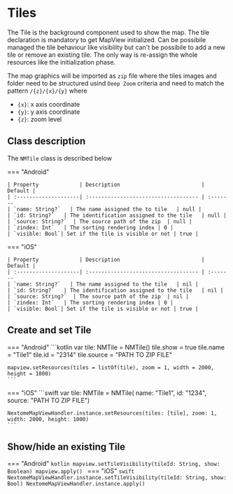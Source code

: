 # Tiles

The Tile is the background component used to show the map. 
The tile declaration is mandatory to get MapView initialized. 
Can be possibile managed the tile behaviour like visibility but can't be possibile to add a new tile or remove an existing tile. The only way is re-assign the whole resources like the initialization phase.

The map graphics will be imported as `zip` file where the tiles images and folder need to be structured usind `Deep Zoom` criteria and need to match the pattern `/{z}/{x}/{y}` where
- `{x}`: x axis coordinate
- `{y}`: y axis coordinate
- `{z}`: zoom level
<!--- more https://docs.fleaflet.dev/layers/tile-layer -->

## Class description

The `NMTile` class is described below

<!--- === "Dart"
    | Property             | Description                          | Default |
    | :--------------------| :----------------------------------- | :-------
    | `name: String`   | The name assigned the tile   | null |
    | `id: String`   | The identification assigned to the tile   | null |
    | `source: String`  | The source path of the zip  | null |
    | `zindex: Int`   | The sorting rendering index | 0 |
    | `visible: Bool`| Set if the tile is visible or not | true |  
-->

=== "Android"

    | Property             | Description                          | Default |
    | :--------------------| :----------------------------------- | :-------
    | `name: String?`   | The name assigned the to tile   | null |
    | `id: String?`   | The identification assigned to the tile   | null |
    | `source: String?`  | The source path of the zip  | null |
    | `zindex: Int`   | The sorting rendering index | 0 |
    | `visible: Bool`| Set if the tile is visible or not | true | 

=== "iOS"

    | Property             | Description                          | Default |
    | :--------------------| :----------------------------------- | :-------
    | `name: String?`   | The name assigned to the tile   | nil |
    | `id: String?`   | The identification assigned to the tile   | nil |
    | `source: String?`  | The source path of the zip  | nil |
    | `zindex: Int`   | The sorting rendering index | 0 |
    | `visible: Bool`| Set if the tile is visible or not | true | 


## Create and set Tile

<!--- === "Dart"
    ```Dart 
    NMTile tile = NMTile(
        name: 'Tile Name',
        id: 'Tile Id',
        zindex: 0,
        source: 'assets/tile_package.zip',
    );
    ``` --> 
=== "Android"
    ```kotlin
    var tile: NMTile = NMTile()
    tile.show = true
    tile.name = "Tile1"
    tile.id = "2314"
    tile.source = "PATH TO ZIP FILE"

    mapview.setResources(tiles = listOf(tile), zoom = 1, width = 2000, height = 1000)
    ```
=== "iOS"
    ```swift
    var tile: NMTile = NMTile(
        name: "Tile1", 
        id: "1234", 
        source:  "PATH TO ZIP FILE")

    NextomeMapViewHandler.instance.setResources(tiles: [tile], zoom: 1, width: 2000, height: 1000)
    ```

## Show/hide an existing Tile

<!--- === "Dart"
    ```Dart 
    NOT IMPLEMENTED IN ANDROID AND IOS
    ```
-->
=== "Android"
    ```kotlin
    mapview.setTileVisibility(tileId: String, show: Boolean)
    mapview.apply()
    ```
=== "iOS"
    ```swift
    NextomeMapViewHandler.instance.setTileVisibility(tileId: String, show: Bool)
    NextomeMapViewHandler.instance.apply()
    ```
